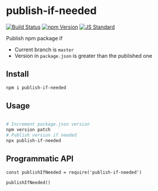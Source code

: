 # publish-if-needed

[![Build Status][bd_travis_shield_url]][bd_travis_url]
[![npm Version][bd_npm_shield_url]][bd_npm_url]
[![JS Standard][bd_standard_shield_url]][bd_standard_url]

[bd_travis_url]: http://travis-ci.org/okunishinishi/node-publish-if-needed
[bd_travis_shield_url]: http://img.shields.io/travis/okunishinishi/node-publish-if-needed.svg?style=flat
[bd_npm_url]: http://www.npmjs.org/package/publish-if-needed
[bd_npm_shield_url]: http://img.shields.io/npm/v/publish-if-needed.svg?style=flat
[bd_standard_url]: http://standardjs.com/
[bd_standard_shield_url]: https://img.shields.io/badge/code%20style-standard-brightgreen.svg



Publish npm package if 

* Current branch is `master`
* Version in `package.json` is greater than the published one 

## Install

```bash
npm i publish-if-needed
```

## Usage 

```bash

# Increment package.json version
npm version patch
# Publish version if needed
npx publish-if-needed

```

## Programmatic API

```node
const publishIfNeeded = require('publish-if-needed')

publishIfNeeded()
```
